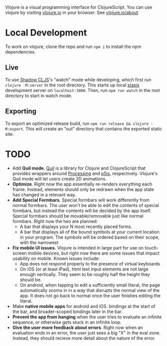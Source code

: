 Vlojure is a visual programming interface for ClojureScript. You can use vlojure by visiting [vlojure.io](https://vlojure.io) in your browser. See [vlojure.io/about](https://vlojure.io/about)


# Local Development
To work on vlojure, clone the repo and run `npm i` to install the npm dependencies.

## Live
To use [Shadow CLJS](https://github.com/thheller/shadow-cljs)'s "watch" mode while developing, which first run `clojure -M:server` in the root directory. This starts up local [stasis](https://github.com/magnars/stasis) development server on `localhost:3000`. Then, run `npm run watch` in the root directory to start  in watch mode.

## Exporting
To export an optimized release build,  run `npm run release && clojure -M:export`. This will create an "out" directory that contains the exported static site.


# TODO
* Add **Quil mode**. [Quil](https://github.com/quil/quil) is a library for Clojure and ClojureScript that provides wrappers around [Processing](https://github.com/processing/processing) and [p5js](https://github.com/processing/p5.js), respectively. Vlojure's Quil mode will let users create 2D animations.
* **Optimize**. Right now the app essentially re-renders everything each frame. Instead, elements should only be redrawn when the app state has changed in a relevant way.
* **Add Special Formbars**. Special formbars will work differently from normal formbars. The user won't be able to edit the contents of special formbars, but instead the contents will be decided by the app itself. Special formbars should be movable/removable just like normal formbars. Right now the two are planned: 
  * A bar that displays your N most recently placed forms.
  * A bar that displays all of the bound symbols at your current location in your program. The symbols will be ordered based on their scope, with the narrowest 
* **Fix mobile UI issues.** Vlojure is intended in large part for use on touch-screen mobile devices, but right now there are some issues that impact usability on mobile. Known issues include:
  * App does not respond properly to the presence of virtual keyboards
  * On iOS (or at least iPad), html  text input elements are not large enough vertically. They seem to be roughly half the height they should be.
  * On android, when tapping to edit a sufficiently small literal, the page automatically zooms in in a way that disrupts the normal view of the app. It does not go back to normal once the user finishes editing the literal.
* Make **native mobile apps** for android and iOS.
bindings at the start of the bar, and broader-scoped bindings later in the bar.
* **Prevent the app from hanging** when the user tries to evaluate an infinite sequence, or otherwise gets stuck in an infinite loop.
* **Give the user more feedback about errors**. Right now when an evaluation ends in an error, the user just sees a big "X" in the eval zone. Instead, they should recieve more detail about the nature of the error.
